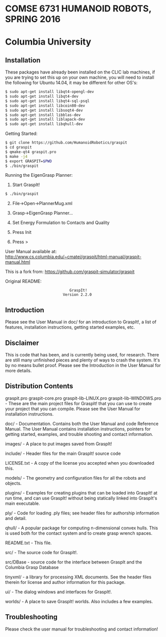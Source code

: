 # COMSE 6731 HUMANOID ROBOTS, SPRING 2016
# Columbia University

## Installation
These packages have already been installed on the CLIC lab machines, if you are trying to set this up on your own machine, you will need to install the following for Ubuntu 14.04, it may be different for other OS's:

```bash
$ sudo apt-get install libqt4-opengl-dev
$ sudo apt-get install libqt4-dev
$ sudo apt-get install libqt4-sql-psql
$ sudo apt-get install libcoin80-dev 
$ sudo apt-get install libsoqt4-dev 
$ sudo apt-get install libblas-dev 
$ sudo apt-get install liblapack-dev 
$ sudo apt-get install libqhull-dev
```

Getting Started:
```bash
$ git clone https://github.com/HumanoidRobotics/graspit
$ cd graspit
$ qmake-qt4 graspit.pro
$ make -j4
$ export GRASPIT=$PWD
$ ./bin/graspit
```

Running the EigenGrasp Planner:
1) Start GraspIt!
```bash
$ ./bin/graspit
```
2) File->Open->PlannerMug.xml

3) Grasp->EigenGrasp Planner...

4) Set Energy Formulation to Contacts and Quality

5) Press Init

6) Press >


User Manual available at:
http://www.cs.columbia.edu/~cmatei/graspit/html-manual/graspit-manual.html

This is a fork from: https://github.com/graspit-simulator/graspit

Original README:


                                 GraspIt!
                              Version 2.2.0 

Introduction 
------------
Please see the User Manual in doc/ for an introduction to GraspIt!, a list of
features, installation instructions, getting started examples, etc.

Disclaimer
----------
This is code that has been, and is currently being used, for research. There 
are still many unfinished pieces and plenty of ways to crash the system.  It's
by no means bullet proof. Please see the Introduction in the User Manual for 
more details.

Distribution Contents
---------------------

graspit.pro
graspit-core.pro
graspit-lib-LINUX.pro
graspit-lib-WINDOWS.pro
	      -  These are the main project files for GraspIt! that you can 
		 use to create your project that you can compile. Please see
		 the User Manual for installation instructions.

doc/          -  Documentation.  Contains both the User Manual and code 
		 Reference Manual. The User Manual contains installation 
		 instructions, pointers for getting started, examples, and 
		 trouble shooting and contact information.

images/       -  A place to put images saved from GraspIt!

include/      -  Header files for the main GraspIt! source code

LICENSE.txt   -  A copy of the license you accepted when you downloaded this.

models/       -  The geometry and configuration files for all the robots and
		objects.

plugins/      -  Examples for creating plugins that can be loaded into GraspIt! 
                 at run time, and can use GraspIt! without being statically linked
		 into GraspIt's main executable.

ply/          - Code for loading .ply files; see header files for authorship 
                information and detail.

qhull/	  - A popular package for computing n-dimensional convex hulls.
		This is used both for the contact system and to create grasp
	      wrench spaces.

README.txt    -  This file.

src/          -  The source code for GraspIt!.

src/DBase     - source code for the interface between GraspIt and the Columbia 
		Grasp Database

tinyxml/	  - a library for processing XML documents. See the header files 
		therein for license and author information for this package.

ui/	        -  The dialog windows and interfaces for GraspIt!.

worlds/       -  A place to save GraspIt! worlds.  Also includes a few
		examples.

Troubleshooting
---------------
Please check the user manual for troubleshooting and contact information!
